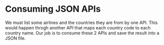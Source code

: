 # Consuming JSON APIs

We must list some airlines and the countries they are from by one API. This would happen throgh another API that maps each country code to each country name. Our job is to consume these 2 APIs and save the result into a JSON file.
